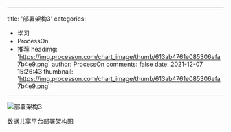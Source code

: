 
---
title: '部署架构3'
categories: 
 - 学习
 - ProcessOn
 - 推荐
headimg: 'https://img.processon.com/chart_image/thumb/613ab4761e085306efa7b4e9.png'
author: ProcessOn
comments: false
date: 2021-12-07 15:26:43
thumbnail: 'https://img.processon.com/chart_image/thumb/613ab4761e085306efa7b4e9.png'
---

<div>   
<img class="thumb" alt="部署架构3" src="https://img.processon.com/chart_image/thumb/613ab4761e085306efa7b4e9.png" referrerpolicy="no-referrer">
<p>数据共享平台部署架构图</p>  
</div>
            